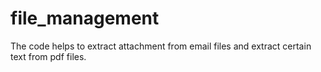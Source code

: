 # file_management
The code helps to extract attachment from email files and extract certain text from pdf files.
